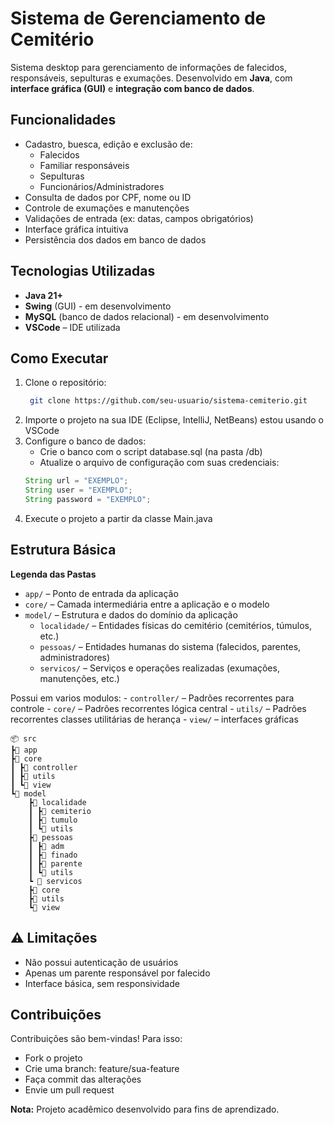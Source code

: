 # Sistema de Gerenciamento de Cemitério

Sistema desktop para gerenciamento de informações de falecidos, responsáveis, sepulturas e exumações. Desenvolvido em **Java**, com **interface gráfica (GUI)** e **integração com banco de dados**.

## Funcionalidades

- Cadastro, buesca, edição e exclusão de:
  - Falecidos
  - Familiar responsáveis
  - Sepulturas
  - Funcionários/Administradores
- Consulta de dados por CPF, nome ou ID
- Controle de exumações e manutenções
- Validações de entrada (ex: datas, campos obrigatórios)
- Interface gráfica intuitiva
- Persistência dos dados em banco de dados

## Tecnologias Utilizadas

- **Java 21+**
- **Swing** (GUI) - em desenvolvimento
- **MySQL** (banco de dados relacional) - em desenvolvimento
- **VSCode** – IDE utilizada

## Como Executar

1. Clone o repositório:
   ```bash
    git clone https://github.com/seu-usuario/sistema-cemiterio.git
2. Importe o projeto na sua IDE (Eclipse, IntelliJ, NetBeans) estou usando o VSCode
3. Configure o banco de dados:
    - Crie o banco com o script database.sql (na pasta /db)
    - Atualize o arquivo de configuração com suas credenciais:
    ```Java
    String url = "EXEMPLO";
    String user = "EXEMPLO";
    String password = "EXEMPLO";
    ```
4. Execute o projeto a partir da classe Main.java

## Estrutura Básica
**Legenda das Pastas**
- `app/` – Ponto de entrada da aplicação
- `core/` – Camada intermediária entre a aplicação e o modelo
- `model/` – Estrutura e dados do domínio da aplicação
    - `localidade/` – Entidades físicas do cemitério (cemitérios, túmulos, etc.)
    - `pessoas/` – Entidades humanas do sistema (falecidos, parentes, administradores)
    - `servicos/` – Serviços e operações realizadas (exumações, manutenções, etc.)

Possui em varios modulos:
    - `controller/` – Padrões recorrentes para controle
    - `core/` – Padrões recorrentes lógica central
    - `utils/` – Padrões recorrentes classes utilitárias de herança
    - `view/` – interfaces gráficas
```
📦 src
┣📂 app
┣📂 core
┃ ┣📂 controller
┃ ┣📂 utils
┃ ┗📂 view
┗📂 model
    ┣📂 localidade
    ┃ ┣📂 cemiterio
    ┃ ┣📂 tumulo
    ┃ ┗📂 utils
    ┣📂 pessoas
    ┃ ┣📂 adm
    ┃ ┣📂 finado
    ┃ ┣📂 parente
    ┃ ┗📂 utils
    ┗ 📂 servicos
    ┣📂 core
    ┣📂 utils
    ┗📂 view
```
    
## ⚠️ Limitações

- Não possui autenticação de usuários
- Apenas um parente responsável por falecido
- Interface básica, sem responsividade

## Contribuições
Contribuições são bem-vindas! Para isso:

- Fork o projeto
- Crie uma branch: feature/sua-feature
- Faça commit das alterações
- Envie um pull request

**Nota:** Projeto acadêmico desenvolvido para fins de aprendizado.